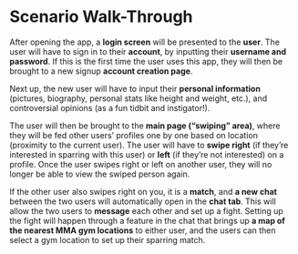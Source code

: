 ﻿

# Scenario Walk-Through

After opening the app, a **login screen** will be presented to the **user**. The user will have to sign in to their **account**, by inputting their **username and password**. If this is the first time the user uses this app, they will then be brought to a new signup **account creation page**.

Next up, the new user will have to input their **personal information** (pictures, biography, personal stats like height and weight, etc.), and controversial opinions (as a fun tidbit and instigator!).

The user will then be brought to the **main page (“swiping” area)**, where they will be fed other users’ profiles one by one based on location (proximity to the current user). The user will have to **swipe right** (if they’re interested in sparring with this user) or **left** (if they’re not interested) on a profile. Once the user swipes right or left on another user, they will no longer be able to view the swiped person again.

If the other user also swipes right on you, it is a **match**, and **a new chat** between the two users will automatically open in the **chat tab**. This will allow the two users to **message** each other and set up a fight. Setting up the fight will happen through a feature in the chat that brings up **a map of the nearest MMA gym locations** to either user, and the users can then select a gym location to set up their sparring match.
